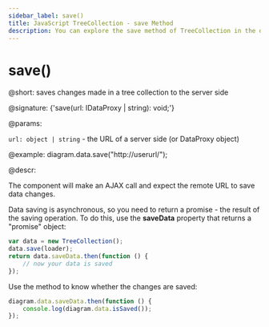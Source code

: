```yaml
---
sidebar_label: save()
title: JavaScript TreeCollection - save Method 
description: You can explore the save method of TreeCollection in the documentation of the DHTMLX JavaScript UI library. Browse developer guides and API reference, try out code examples and live demos, and download a free 30-day evaluation version of DHTMLX Suite 7.
---
```


# save()

@short: saves changes made in a tree collection to the server side

@signature: {'save(url: IDataProxy | string): void;'}

@params:

`url: object | string` - the URL of a server side (or DataProxy object)

@example:
diagram.data.save("http://userurl/");

@descr:

The component will make an AJAX call and expect the remote URL to save data changes.

Data saving is asynchronous, so you need to return a promise - the result of the saving operation. To do this, use the **saveData** property that returns a "promise" object:

~~~js
var data = new TreeCollection();
data.save(loader);
return data.saveData.then(function () {
    // now your data is saved
});
~~~

Use the [](tree_collection/api/treecollection_issaved_method.md) method to know whether the changes are saved:

~~~js
diagram.data.saveData.then(function () {
	console.log(diagram.data.isSaved());
});
~~~
